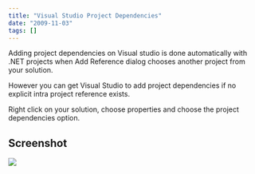 ```yaml
---
title: "Visual Studio Project Dependencies"
date: "2009-11-03"
tags: []
---
```


Adding project dependencies on Visual studio is done automatically with .NET projects when Add Reference dialog chooses another project from your solution.

However you can get Visual Studio to add project dependencies if no explicit intra project reference exists.

Right click on your solution, choose properties and choose the project dependencies option.

## Screenshot

![](/blog/image.axd?picture=2009%2f11%2fprojdepends.jpg)
